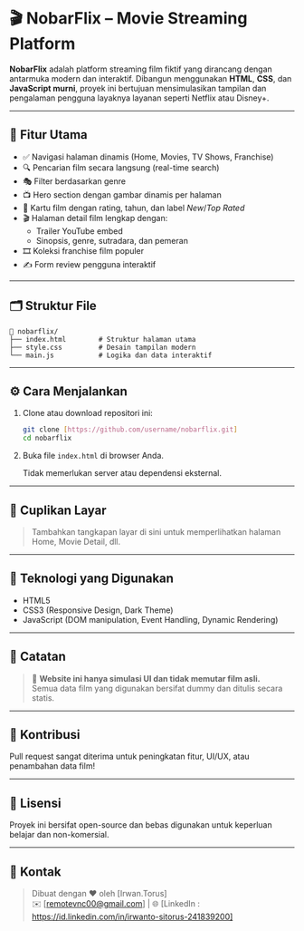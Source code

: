 # 🎬 NobarFlix – Movie Streaming Platform

**NobarFlix** adalah platform streaming film fiktif yang dirancang dengan antarmuka modern dan interaktif. Dibangun menggunakan **HTML**, **CSS**, dan **JavaScript murni**, proyek ini bertujuan mensimulasikan tampilan dan pengalaman pengguna layaknya layanan seperti Netflix atau Disney+.

---

## 🌟 Fitur Utama

- ✅ Navigasi halaman dinamis (Home, Movies, TV Shows, Franchise)
- 🔍 Pencarian film secara langsung (real-time search)
- 🎭 Filter berdasarkan genre
- 📺 Hero section dengan gambar dinamis per halaman
- 🧾 Kartu film dengan rating, tahun, dan label *New*/*Top Rated*
- 🎬 Halaman detail film lengkap dengan:
  - Trailer YouTube embed
  - Sinopsis, genre, sutradara, dan pemeran
- 🎞️ Koleksi franchise film populer
- ✍️ Form review pengguna interaktif

---

## 🗂️ Struktur File

```
📁 nobarflix/
├── index.html        # Struktur halaman utama
├── style.css         # Desain tampilan modern
└── main.js           # Logika dan data interaktif
```

---

## ⚙️ Cara Menjalankan

1. Clone atau download repositori ini:
   ```bash
   git clone [https://github.com/username/nobarflix.git]
   cd nobarflix
   ```

2. Buka file `index.html` di browser Anda.

   Tidak memerlukan server atau dependensi eksternal.

---

## 📸 Cuplikan Layar

> Tambahkan tangkapan layar di sini untuk memperlihatkan halaman Home, Movie Detail, dll.

---

## 🧠 Teknologi yang Digunakan

- HTML5
- CSS3 (Responsive Design, Dark Theme)
- JavaScript (DOM manipulation, Event Handling, Dynamic Rendering)

---

## 🚫 Catatan

> 🎥 **Website ini hanya simulasi UI dan tidak memutar film asli.**  
> Semua data film yang digunakan bersifat dummy dan ditulis secara statis.

---

## 🙌 Kontribusi

Pull request sangat diterima untuk peningkatan fitur, UI/UX, atau penambahan data film!

---

## 📄 Lisensi

Proyek ini bersifat open-source dan bebas digunakan untuk keperluan belajar dan non-komersial.

---

## 🔗 Kontak

> Dibuat dengan ❤️ oleh [Irwan.Torus]  
> ✉️ [remotevnc00@gmail.com] | 🌐 [LinkedIn : https://id.linkedin.com/in/irwanto-sitorus-241839200]
